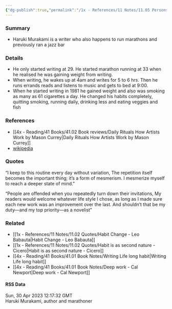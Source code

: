 ```yaml
---
{"dg-publish":true,"permalink":"/1x - References/11 Notes/11.05 Persons/Haruki Murakami/","title":"Haruki Murakami","noteIcon":"","created":"2023-04-30T21:35:28.000+03:00","updated":"2024-02-14T20:18:18.549+03:00"}
---
```



### Summary
- Haruki Murakami is a writer who also happens to run marathons and previously ran a jazz bar

### Details
- He only started writing at 29. He started marathon running at 33 when he realised he was gaining weight from writing.
- When writing, he wakes up at 4am and writes for 5 to 6 hrs. Then he runs errands reads and listens to music and gets to bed at 9:00. 
- When he started writing in 1981 he gained weight and also was smoking as many as 61 cigarettes a day. He changed his habits completely, quitting smoking, running daily, drinking less and eating veggies and fish

### References
- [[4x - Reading/41 Books/41.02 Book reviews/Daily Rituals How Artists Work by Mason Currey\|Daily Rituals How Artists Work by Mason Currey]]
- [wikipedia](https://en.wikipedia.org/wiki/Haruki_Murakami)

### Quotes
“I keep to this routine every day without variation, The repetition itself becomes the important thing; it’s a form of mesmerism. I mesmerize myself to reach a deeper state of mind.”

“People are offended when you repeatedly turn down their invitations, My readers would welcome whatever life style I chose, as long as I made sure each new work was an improvement over the last. And shouldn’t that be my duty—and my top priority—as a novelist"

### Related
- [[1x - References/11 Notes/11.02 Quotes/Habit Change - Leo Babauta\|Habit Change - Leo Babauta]]
- [[1x - References/11 Notes/11.02 Quotes/Habit is as second nature - Cicero\|Habit is as second nature - Cicero]]
- [[4x - Reading/41 Books/41.01 Book Notes/Writing Life long habit\|Writing Life long habit]]
- [[4x - Reading/41 Books/41.01 Book Notes/Deep work - Cal Newport\|Deep work - Cal Newport]]

#### RSS Data
<div class='date'>Sun, 30 Apr 2023 12:17:32 GMT</div>
<div class='description'> Haruki Murakami, author and marathoner </div>
